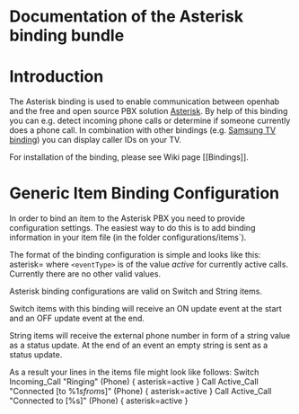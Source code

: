 # Documentation of the Asterisk binding bundle

# Introduction

The Asterisk binding is used to enable communication between openhab and the free and open source PBX solution [Asterisk](http://www.asterisk.org). By help of this binding you can e.g. detect incoming phone calls or determine if someone currently does a phone call. In combination with other bindings (e.g. [Samsung TV binding](SamsungTVBinding)) you can display caller IDs on your TV.

For installation of the binding, please see Wiki page [[Bindings]].

# Generic Item Binding Configuration

In order to bind an item to the Asterisk PBX you need to provide configuration settings. The easiest way to do this is to add binding information in your item file (in the folder configurations/items`). 

The format of the binding configuration is simple and looks like this:
    asterisk=<eventType>
where `<eventType>` is of the value *active* for currently active calls. Currently there are no other valid values.

Asterisk binding configurations are valid on Switch and String items.

Switch items with this binding will receive an ON update event at the start and an OFF update event at the end.

String items will receive the external phone number in form of a string value as a status update. At the end of an event an empty string is sent as a status update.

As a result your lines in the items file might look like follows:
    Switch Incoming_Call	"Ringing"			(Phone)    { asterisk=active }
    Call Active_Call	"Connected [to %1$s from %2$s]"	(Phone)    { asterisk=active }
    Call Active_Call	"Connected to [%s]"		(Phone)    { asterisk=active }